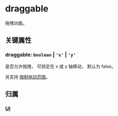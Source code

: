 # draggable

拖拽功能。

## 关键属性

### draggable: `boolean` | `'x'` | `'y'`

是否允许拖拽， 可锁定在 x 或 y 轴移动， 默认为 false。

另支持 [限制拖动范围](/reference/UI/dragBounds.md)。

## 归属

### [UI](/reference/display/UI.md)
